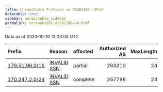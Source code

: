 ```yaml
---
title: Unreachable Prefixes in AS262186 (IPv4)
datatable: true
sidebar: unreachable_sidebar
permalink: unreachable_AS262186-v4.html
---
```


Data as of 2020-10-16 12:00:00 UTC


<div class="datatable-begin"></div>

| Prefix                                                 | Reason                                                                                                 | affected   |   Authorized AS |   MaxLength | Anchor                                         |   unreachable /24s |
|:-------------------------------------------------------|:-------------------------------------------------------------------------------------------------------|:-----------|----------------:|------------:|:-----------------------------------------------|-------------------:|
| [179.51.96.0/19](https://stat.ripe.net/179.51.96.0/19) | [INVALID ASN](https://rpki-validator.ripe.net/announcement-preview?asn=AS262186&prefix=179.51.96.0/19) | partial    |          263210 |          24 | [LACNIC](unreachable_LACNIC_RPKI_Root-v4.html) |                 32 |
| [170.247.2.0/24](https://stat.ripe.net/170.247.2.0/24) | [INVALID ASN](https://rpki-validator.ripe.net/announcement-preview?asn=AS262186&prefix=170.247.2.0/24) | complete   |          267788 |          24 | [LACNIC](unreachable_LACNIC_RPKI_Root-v4.html) |                  1 |

<div class="datatable-end"></div>